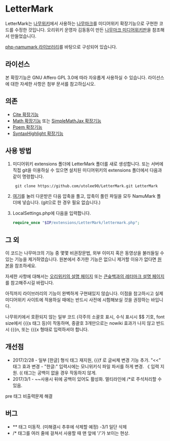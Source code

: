 # LetterMark
LetterMark는 [나무위키](https://namu.wiki)에서 사용하는 [나무마크](https://namu.wiki/w/%EB%82%98%EB%AC%B4%EC%9C%84%ED%82%A4:%ED%8E%B8%EC%A7%91%20%EB%8F%84%EC%9B%80%EB%A7%90)를 미디어위키 확장기능으로 구현한 코드를 수정한 것입니다. 오리위키 운영자 김동동이 만든 [나무마크 미디어위키판](https://github.com/Oriwiki/php-namumark-mediawiki/archive/master.zip)을 참조해서 만들었습니다.

[php-namumark 라이브러리](https://github.com/koreapyj/php-namumark)를 바탕으로 구성되어 있습니다.

## 라이선스
본 확장기능은 GNU Affero GPL 3.0에 따라 자유롭게 사용하실 수 있습니다. 라이선스에 대한 자세한 사항은 첨부 문서를 참고하십시오.

## 의존
* [Cite 확장기능](https://www.mediawiki.org/wiki/Extension:Cite)
* [Math 확장기능](https://www.mediawiki.org/wiki/Extension:Math) 또는 [SimpleMathJax 확장기능](https://www.mediawiki.org/wiki/Extension:SimpleMathJax)
* [Poem 확장기능](https://www.mediawiki.org/wiki/Extension:Poem)
* [SyntaxHighlight 확장기능](https://www.mediawiki.org/wiki/Extension:SyntaxHighlight)

## 사용 방법
1. 미디어위키 extensions 폴더에 LetterMark 폴더를 새로 생성합니다. 또는 서버에 직접 git을 이용하실 수 있으면 설치된 미디어위키의 extensions 폴더에서 다음과 같이 명령합니다.

		git clone https://github.com/utolee90/LetterMark.git LetterMark

1. [여기](https://github.com/utolee90/LetterMark/archive/master.zip)를 눌러 다운받은 다음 압축을 풀고, 압축이 풀린 파일을 모두 NamuMark 폴더에 넣습니다. (git으로 한 경우 필요 없습니다.)
1. LocalSettings.php에 다음을 입력합니다.

    ```php
    require_once "$IP/extensions/LetterMark/lettermark.php";
    ```

	
## 그 외
이 코드는 나무마크의 기능 중 몇몇 비권장문법, 외부 이미지 혹은 동영상을 불러들일 수 있는 기능을 제거하였습니다. 원본에서 추가한 기능은 없으니 제거할 이유가 없다면 [원본](https://github.com/Oriwiki/php-namumark-mediawiki/archive/master.zip)을 참조하세요.

자세한 사항에 대해서는 [오리위키의 설명 페이지](http://oriwiki.net/%EB%8F%84%EC%9B%80%EB%A7%90:%EC%9C%84%ED%82%A4_%EB%AC%B8%EB%B2%95/%EB%82%98%EB%AC%B4%EB%A7%88%ED%81%AC) 또는 [큰숲백과의 레터마크 설명 페이지](https://bigforest.miraheze.org/wiki/큰숲백과:LetterMark/)를 참고해주시길 바랍니다.

아직까지 라이브러리의 기능이 완벽하게 구현돼있지 않습니다. 이점을 참고하시고 실제 미디어위키 사이트에 적용하실 때에는 반드시 사전에 시험해보실 것을 권장하는 바입니다.

나무위키에서 호환되지 않는 일부 코드 (각주의 소괄호 표시, 수식 표시시 $$ 기호, font size에서 {{{s 태그 등)이 작동하며, 중괄호 3개만으로는 nowiki 효과가 나지 않고 반드시 {{{n, 또는 {{{x 형태로 입력하셔야 합니다.

## 개선점 

- 2017/2/28 - 일부 [한글] 형식 태그 재지원, {{{f 로 글씨체 변경 기능 추가. "<<" 태그 효과 변경 - "한글:" 입력시에는 모니위키식 파일 파서를 하게 변경. 《 입력 지원. (( 태그는 공백이 없을 경우 작동하지 않게. 
- 2017/3/1 - <nowiki>~~</nowiki>사용시 뒤에 공백이 있어도 활성화. 멀티라인에 <nowiki>/*</nowiki>로 주석처리할 수 있음. 

pre  태그 비출력문제 해결   
## 버그
- <nowiki>**</nowiki> 태그 미동작. (미해결시 추후에 삭제할 예정) -3/1 일단 삭제
- <nowiki>/*</nowiki> 태그를 여러 줄에 걸쳐서 사용할 때 맨 앞에 '/'가 보이는 현상.